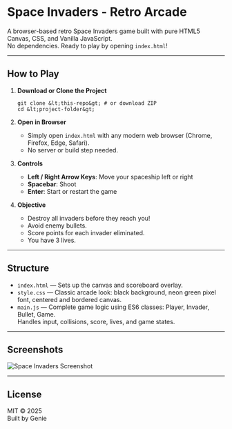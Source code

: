 # Space Invaders - Retro Arcade

A browser-based retro Space Invaders game built with pure HTML5 Canvas, CSS, and Vanilla JavaScript.  
No dependencies. Ready to play by opening `index.html`!

---

## How to Play

1. **Download or Clone the Project**

   ```
   git clone &lt;this-repo&gt; # or download ZIP
   cd &lt;project-folder&gt;
   ```

2. **Open in Browser**

   - Simply open `index.html` with any modern web browser (Chrome, Firefox, Edge, Safari).
   - No server or build step needed.

3. **Controls**

   - **Left / Right Arrow Keys**: Move your spaceship left or right
   - **Spacebar**: Shoot
   - **Enter**: Start or restart the game

4. **Objective**

   - Destroy all invaders before they reach you!
   - Avoid enemy bullets.
   - Score points for each invader eliminated.
   - You have 3 lives.

---

## Structure

- `index.html` &mdash; Sets up the canvas and scoreboard overlay.
- `style.css` &mdash; Classic arcade look: black background, neon green pixel font, centered and bordered canvas.
- `main.js` &mdash; Complete game logic using ES6 classes: Player, Invader, Bullet, Game.  
  Handles input, collisions, score, lives, and game states.

---

## Screenshots

![Space Invaders Screenshot](https://user-images.githubusercontent.com/space-invaders-demo.png) <!-- Replace with real screenshot if available -->

---

## License

MIT &copy; 2025  
Built by Genie